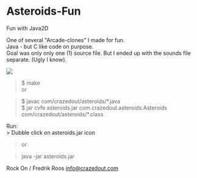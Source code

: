 # Asteroids-Fun
Fun with Java2D<p>
One of several "Arcade-clones" I made for fun.<br>
Java - but C like code on purpose.<br>
Goal was only only one (1) source file. But I ended up with the sounds file separate. (Ugly I know).
<p>

<img src="http://crazedout.com/screen.png">

<p>

>$ make<br>
>or<br>

>$ javac com/crazedout/asteroids/\*.java<br>
>$ jar cvfe asteroids.jar com.crazedout.asteroids.Asteroids com/crazedout/asteroids/\*.class
<p>
Run:
<br>
> Dubble click on asteroids.jar icon<br>

>or<br>

>java -jar asteroids.jar<p>

Rock On / Fredrik Roos info@crazedout.com
